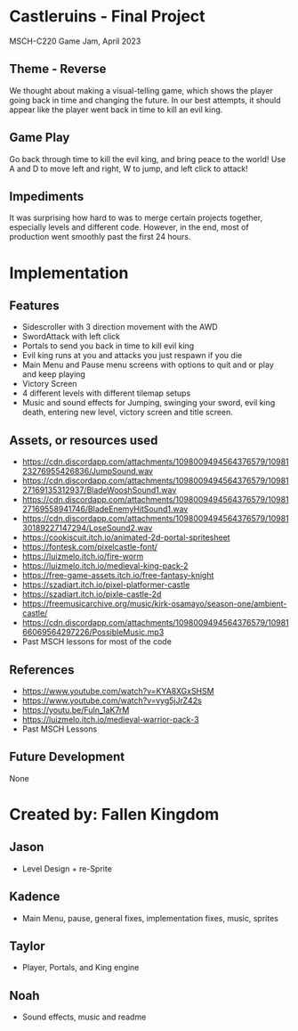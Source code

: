 # Castleruins - Final Project
MSCH-C220 Game Jam, April 2023

## Theme - Reverse
We thought about making a visual-telling game, which shows the player going back in time and changing the future. In our best attempts, it should appear like the player went back in time to kill an evil king. 

## Game Play
Go back through time to kill the evil king, and bring peace to the world!
Use A and D to move left and right, W to jump, and left click to attack!

## Impediments
It was surprising how hard to was to merge certain projects together, especially levels and different code. However, in the end, most of production went smoothly past the first 24 hours. 

# Implementation
## Features
- Sidescroller with 3 direction movement with the AWD
- SwordAttack with left click
- Portals to send you back in time to kill evil king
- Evil king runs at you and attacks you just respawn if you die 
- Main Menu and Pause menu screens with options to quit and or play and keep playing
- Victory Screen 
- 4 different levels with different tilemap setups
- Music and sound effects for Jumping, swinging your sword, evil king death, entering new level, victory screen and title screen.
## Assets, or resources used
- https://cdn.discordapp.com/attachments/1098009494564376579/1098123276955426836/JumpSound.wav
- https://cdn.discordapp.com/attachments/1098009494564376579/1098127169135312937/BladeWooshSound1.wav
- https://cdn.discordapp.com/attachments/1098009494564376579/1098127169558941746/BladeEnemyHitSound1.wav
- https://cdn.discordapp.com/attachments/1098009494564376579/1098130189227147294/LoseSound2.wav
- https://cookiscuit.itch.io/animated-2d-portal-spritesheet
- https://fontesk.com/pixelcastle-font/
- https://luizmelo.itch.io/fire-worm
- https://luizmelo.itch.io/medieval-king-pack-2
- https://free-game-assets.itch.io/free-fantasy-knight
- https://szadiart.itch.io/pixel-platformer-castle
- https://szadiart.itch.io/pixle-castle-2d
- https://freemusicarchive.org/music/kirk-osamayo/season-one/ambient-castle/
- https://cdn.discordapp.com/attachments/1098009494564376579/1098166069564297226/PossibleMusic.mp3
- Past MSCH lessons for most of the code
## References
- https://www.youtube.com/watch?v=KYA8XGxSHSM
- https://www.youtube.com/watch?v=vyg5jJrZ42s
- https://youtu.be/FuIn_1aK7rM
- https://luizmelo.itch.io/medieval-warrior-pack-3
- Past MSCH Lessons
## Future Development
None
# Created by: Fallen Kingdom
## Jason 
- Level Design + re-Sprite
## Kadence 
- Main Menu, pause, general fixes, implementation fixes, music, sprites
## Taylor
- Player, Portals, and King engine
## Noah 
- Sound effects, music and readme

